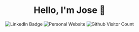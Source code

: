 <h1 align='center'> Hello, I'm Jose 🤙</h1>

<p align='center'>
  <a style='text-decoration: none;' href="linkedin.com/in/jose-izarra">
    <img alt='LinkedIn Badge' src='https://img.shields.io/badge/-Jose_Izarra-blue?style=for-the-badge&color=%2300CCBB&logo=Linkedin&logoColor=white&link=linkedin.com/in/jose-izarra'/>
  </a>
  <a style='text-decoration: none;' href='https://joseizarra.com/'>
    <img alt='Personal Website' src='https://img.shields.io/badge/-joseizarra.com-blue?logo=react&logoColor=white&style=for-the-badge&color=%2300CCBB&link=https%3A%2F%2Fjoseizarra.com%2F'/>
  </a>
  <img alt='Github Visitor Count' src='https://komarev.com/ghpvc/?username=jose-izarra&color=orange&style=for-the-badge'/>
</p>




